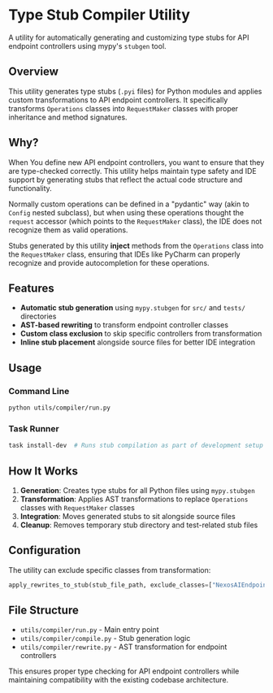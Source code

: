 # Type Stub Compiler Utility

A utility for automatically generating and customizing type stubs for API endpoint controllers using mypy's `stubgen` tool.

## Overview

This utility generates type stubs (`.pyi` files) for Python modules and applies custom transformations to API endpoint controllers. It specifically transforms `Operations` classes into `RequestMaker` classes with proper inheritance and method signatures.

## Why?

When You define new API endpoint controllers, you want to ensure that they are type-checked correctly. 
This utility helps maintain type safety and IDE support by generating stubs that reflect the actual code structure and functionality.

Normally custom operations can be defined in a "pydantic" way (akin to `Config` nested subclass), but when using these operations
thought the `request` accessor (which points to the `RequestMaker` class), the IDE does not recognize them as valid operations.

Stubs generated by this utility **inject** methods from the `Operations` class into the `RequestMaker` class,
ensuring that IDEs like PyCharm can properly recognize and provide autocompletion for these operations.

## Features

- **Automatic stub generation** using `mypy.stubgen` for `src/` and `tests/` directories
- **AST-based rewriting** to transform endpoint controller classes
- **Custom class exclusion** to skip specific controllers from transformation
- **Inline stub placement** alongside source files for better IDE integration

## Usage

### Command Line
```bash
python utils/compiler/run.py
```

### Task Runner
```bash
task install-dev  # Runs stub compilation as part of development setup
```

## How It Works

1. **Generation**: Creates type stubs for all Python files using `mypy.stubgen`
2. **Transformation**: Applies AST transformations to replace `Operations` classes with `RequestMaker` classes
3. **Integration**: Moves generated stubs to sit alongside source files
4. **Cleanup**: Removes temporary stub directory and test-related stub files

## Configuration

The utility can exclude specific classes from transformation:

```python
apply_rewrites_to_stub(stub_file_path, exclude_classes=["NexosAIEndpointController"])
```

## File Structure

- `utils/compiler/run.py` - Main entry point
- `utils/compiler/compile.py` - Stub generation logic
- `utils/compiler/rewrite.py` - AST transformation for endpoint controllers

This ensures proper type checking for API endpoint controllers while maintaining compatibility with the existing codebase architecture.